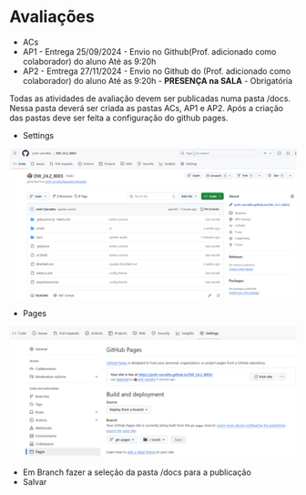 # Avaliações

- ACs
- AP1 - Entrega 25/09/2024 - Envio no Github(Prof. adicionado como colaborador) do aluno Até as 9:20h
- AP2 - Emtrega 27/11/2024 - Envio no Github do (Prof. adicionado como colaborador) do aluno Até as 9:20h - **PRESENÇA na SALA** - Obrigatória

Todas as atividades de avaliação devem ser publicadas numa pasta /docs. Nessa pasta deverá ser criada as pastas ACs, AP1 e AP2. Após a criação das pastas deve ser feita a configuração do github pages.

- Settings

![Alt text](image.png)

- Pages

![Alt text](image-1.png)

- Em Branch fazer a seleção da pasta /docs para a publicação
- Salvar
